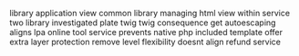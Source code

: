 library application view common library managing html view within service two library investigated plate twig twig consequence get autoescaping aligns lpa online tool service prevents native php included template offer extra layer protection remove level flexibility doesnt align refund service